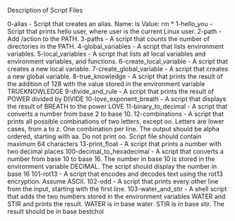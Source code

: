 Description of Script Files

0-alias - Script that creates an alias. Name: ls Value: rm *
1-hello_you - Script that prints hello user, where user is the current Linux user.
2-path - Add /action to the PATH.
3-paths - A script that counts the number of directories in the PATH.
4-global_variables - A script that lists environment variables.
5-local_variables - A script that lists all local variables and environment variables, and functions.
6-create_local_variable - A script that creates a new local variable.
7-create_global_variable - A script that creates a new global variable.
8-true_knowledge - A script that prints the result of the addition of 128 with the value stored in the environment variable TRUEKNOWLEDGE
9-divide_and_rule - A script that prints the result of POWER divided by DIVIDE
10-love_exponent_breath - A script that displays the result of BREATH to the power LOVE
11-binary_to_decimal - A  script that converts a number from base 2 to base 10.
12-combinations - A script that prints all possible combinations of two letters, except oo. Letters are lower cases, from a to z. One combination per line. The output should be alpha ordered, starting with aa. Do not print oo. Script file should contain maximum 64 characters
13-print_float - A script that prints a number with two decimal places
100-decimal_to_hexadecimal - A script that converts a number from base 10 to base 16. The number in base 10 is stored in the environment variable DECIMAL. The script should display the number in base 16
101-rot13 - A script that encodes and decodes text using the rot13 encryption. Assume ASCII.
102-odd - A script that prints every other line from the input, starting with the first line.
103-water_and_stir - A shell script that adds the two numbers stored in the environment variables WATER and STIR and prints the result. WATER is in base water. STIR is in base stir. The result should be in base bestchol



